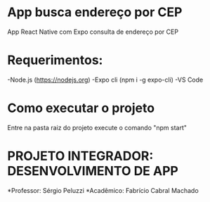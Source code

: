 # App busca endereço por CEP
App React Native com Expo consulta de endereço por CEP
# Requerimentos:
-Node.js (https://nodejs.org)
-Expo cli (npm i -g expo-cli)
-VS Code
# Como executar o projeto
Entre na pasta raiz do projeto
execute o comando "npm start"
# PROJETO INTEGRADOR: DESENVOLVIMENTO DE APP
*Professor: Sérgio Peluzzi
*Acadêmico: Fabrício Cabral Machado
